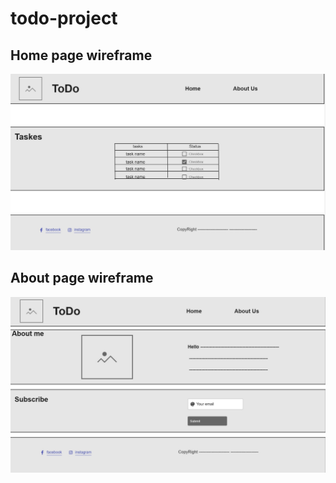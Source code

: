 # todo-project

## Home page wireframe

![Home wireframe](./Images/Home.jpg)

## About page wireframe

![About wireframe](./Images/About.jpg)